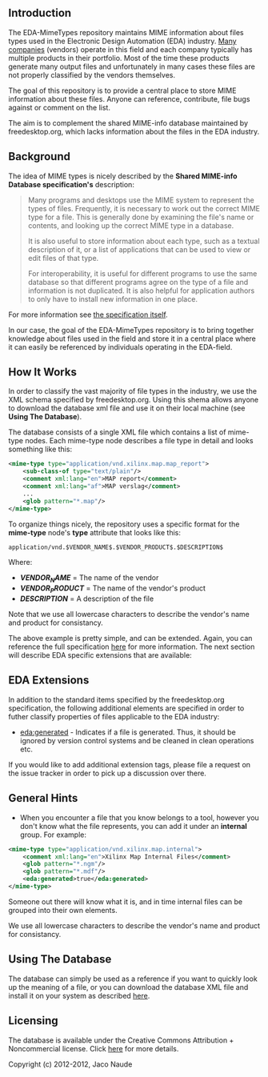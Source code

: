 Introduction
------------

The EDA-MimeTypes repository maintains MIME information about files types used in the Electronic Design Automation (EDA) industry. [Many companies](http://en.wikipedia.org/wiki/List_of_EDA_companies) (vendors) operate in this field and each company typically has multiple products in their portfolio. Most of the time these products generate many output files and unfortunately in many cases these files are not properly classified by the vendors themselves.

The goal of this repository is to provide a central place to store MIME information about these files. Anyone can reference, contribute, file bugs against or comment on the list.

The aim is to complement the shared MIME-info database maintained by freedesktop.org, which lacks information about the files in the EDA industry. 

Background
----------

The idea of MIME types is nicely described by the __Shared MIME-info Database specification's__ description:

> Many programs and desktops use the MIME system to represent the types of files. Frequently, it is necessary to work out the correct MIME type for a file. This is generally done by examining the file's name or contents, and looking up the correct MIME type in a database.
>
> It is also useful to store information about each type, such as a textual description of it, or a list of applications that can be used to view or edit files of that type.
> 
> For interoperability, it is useful for different programs to use the same database so that different programs agree on the type of a file and information is not duplicated. It is also helpful for application authors to only have to install new information in one place.

For more information see [the specification itself](http://standards.freedesktop.org/shared-mime-info-spec/shared-mime-info-spec-latest.html/).

In our case, the goal of the EDA-MimeTypes repository is to bring together knowledge about files used in the field and store it in a central place where it can easily be referenced by individuals operating in the EDA-field. 

How It Works
------------

In order to classify the vast majority of file types in the industry, we use the XML schema specified by freedesktop.org. Using this shema allows anyone to download the database xml file and use it on their local machine (see __Using The Database__). 

The database consists of a single XML file which contains a list of mime-type nodes. Each mime-type node describes a file type in detail and looks something like this:

```xml
<mime-type type="application/vnd.xilinx.map.map_report">
	<sub-class-of type="text/plain"/>
	<comment xml:lang="en">MAP report</comment>
	<comment xml:lang="af">MAP verslag</comment>
	...
	<glob pattern="*.map"/>
</mime-type>
```

To organize things nicely, the repository uses a specific format for the __mime-type__ node's __type__ attribute that looks like this:
```xml
application/vnd.$VENDOR_NAME$.$VENDOR_PRODUCT$.$DESCRIPTION$
```
Where:
* __$VENDOR_NAME$__ = The name of the vendor
* __$VENDOR_PRODUCT$__ = The name of the vendor's product
* __$DESCRIPTION$__ = A description of the file

Note that we use all lowercase characters to describe the vendor's name and product for consistancy.

The above example is pretty simple, and can be extended. Again, you can reference the full specification [here](http://standards.freedesktop.org/shared-mime-info-spec/shared-mime-info-spec-latest.html#id2661973) for more information. The next section will describe EDA specific extensions that are available:

EDA Extensions
--------------

In addition to the standard items specified by the freedesktop.org specification, the following additional elements are specified in order to futher classify properties of files applicable to the EDA industry:

* <eda:generated> - Indicates if a file is generated. Thus, it should be ignored by version control systems and be cleaned in clean operations etc.

If you would like to add additional extension tags, please file a request on the issue tracker in order to pick up a discussion over there.

General Hints
-------------

* When you encounter a file that you know belongs to a tool, however you don't know what the file represents, you can add it under an __internal__ group. For example:

```xml
<mime-type type="application/vnd.xilinx.map.internal">
	<comment xml:lang="en">Xilinx Map Internal Files</comment>
	<glob pattern="*.ngm"/>
	<glob pattern="*.mdf"/>	
	<eda:generated>true</eda:generated>
</mime-type>
```

Someone out there will know what it is, and in time internal files can be grouped into their own <mine-type> elements.

We use all lowercase characters to describe the vendor's name and product for consistancy.

Using The Database
------------------

The database can simply be used as a reference if you want to quickly look up the meaning of a file, or you can download the database XML file and install it on your system as described [here](http://freedesktop.org/wiki/Specifications/AddingMIMETutor).

Licensing
---------
The database is available under the Creative Commons Attribution + Noncommercial license. Click [here](http://creativecommons.org/licenses/by-nc/3.0/) for more details.

Copyright (c) 2012-2012, Jaco Naude